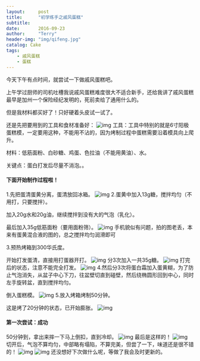 ```yaml
---
layout:     post
title:      "初学练手之戚风蛋糕"
subtitle:   
date:       2016-09-23
author:     "Terry"
header-img: "img/qifeng.jpg"
catalog: Cake
tags:
    - 戚风蛋糕
    - 蛋糕
---
```

今天下午有点时间，就尝试一下做戚风蛋糕吧。

上午学过厨师的司机吐槽我说戚风蛋糕难度很大不适合新手，还给我讲了戚风蛋糕最早是加州一个保险经纪发明的，死前卖给了通用什么的。

但是我材料都买好了！只好硬着头皮试一试了。

还是先把要用到的工具和食材准备好：
![img](http://odmaovtkc.bkt.clouddn.com/image/qifeng/20160923_172423.jpg)
工具：工具中特别的就是6寸阳极蛋糕模，一定要用这种，不能用不沾的，因为烤制过程中蛋糕需要沿着模具向上爬升。

材料：低筋面粉、白砂糖、鸡蛋、色拉油（不能用黄油）、水。

关键点：蛋白打发后尽量不消泡。。

#### 下面开始制作过程啦！
1.先把蛋清蛋黄分离，蛋清放回冰箱。
![img](http://odmaovtkc.bkt.clouddn.com/image/qifeng/20160923_173615.jpg)
2.蛋黄中加入13g糖，搅拌均匀（不用打，只要搅拌）。

加入20g水和20g油，继续搅拌到没有大的气泡（乳化）。

最后加入35g低筋面粉（要用面粉筛）。
![img](http://odmaovtkc.bkt.clouddn.com/image/qifeng/20160923_175037.jpg)
手机貌似有问题，拍的图老丢，本来有蛋黄混合液的图的，总之搅拌均匀润滑即可

3.预热烤箱到300华氏度。

开始打发蛋清，直接用打蛋器开打。
![img](http://odmaovtkc.bkt.clouddn.com/image/qifeng/20160923_180132.jpg)
分3次加入一共35g糖。
![img](http://odmaovtkc.bkt.clouddn.com/image/qifeng/20160923_180255.jpg)
打完后的状态，注意不能完全打发。
![img](http://odmaovtkc.bkt.clouddn.com/image/qifeng/20160923_180435.jpg)
4.然后分3次将蛋白霜加入蛋黄糊，为了防止气泡消失，从盆子中心下刀，往盆壁切直到碰壁，然后绕椭圆形回到中心，同时左手旋转盆，直到搅拌均匀。

倒入蛋糕模。
![img](http://odmaovtkc.bkt.clouddn.com/image/qifeng/20160923_181746.jpg)
5.放入烤箱烤制50分钟。

这是烤了20分钟的状态，已开始膨胀。
![img](http://odmaovtkc.bkt.clouddn.com/image/qifeng/20160923_184007.jpg)

#### 第一次尝试：成功
50分钟到，拿出来摔一下马上倒扣，直到冷却。
![img](http://odmaovtkc.bkt.clouddn.com/image/qifeng/20160923_191107.jpg)
最后是这样的！
![img](http://odmaovtkc.bkt.clouddn.com/image/qifeng/20160923_194652.jpg)
切开后，气泡不算均匀，中部略有塌陷，不算完美，但尝了一下，味道还是很不错的！
![img](http://odmaovtkc.bkt.clouddn.com/image/qifeng/20160923_200519.jpg)
![img](http://odmaovtkc.bkt.clouddn.com/image/qifeng/20160923_200615.jpg)
还没想好下次做什么呢，等做了我会及时更新的。



